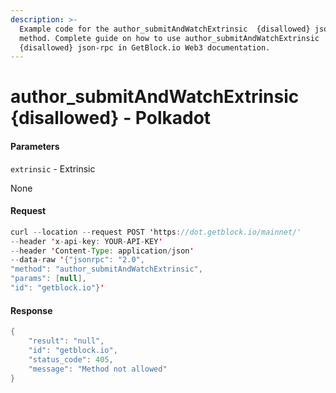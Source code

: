 ```yaml
---
description: >-
  Example code for the author_submitAndWatchExtrinsic  {disallowed} json-rpc
  method. Сomplete guide on how to use author_submitAndWatchExtrinsic 
  {disallowed} json-rpc in GetBlock.io Web3 documentation.
---
```


# author\_submitAndWatchExtrinsic {disallowed} - Polkadot

#### Parameters

`extrinsic` - Extrinsic

None

#### Request

```java
curl --location --request POST 'https://dot.getblock.io/mainnet/' 
--header 'x-api-key: YOUR-API-KEY' 
--header 'Content-Type: application/json' 
--data-raw '{"jsonrpc": "2.0",
"method": "author_submitAndWatchExtrinsic",
"params": [null],
"id": "getblock.io"}'
```

#### Response

```java
{
    "result": "null",
    "id": "getblock.io",
    "status_code": 405,
    "message": "Method not allowed"
}
```
